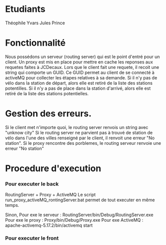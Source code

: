 # Etudiants

Théophile Yvars
Jules Prince

# Fonctionnalité

Nous possédons un serveur (routing server) qui est le point d'entré pour un client. 
Un proxy est mis en place pour mettre en cache les reponses aux requetes faites à JCDecaux. 
Lors que le client fait une requete, il recoit une string qui comporte un GUID.
Ce GUID permet au client de se connecté à activeMQ pour collecter les étapes relatives à sa demande. 
Si il n'y pas de vélo dans la station de départ, alors elle est retiré de la liste des stations potentilles. 
Si il n'y a pas de place dans la station d'arrivé, alors elle est retiré de la liste des stations potentielles.

# Gestion des erreurs.

Si le client met n'importe quoi, le routing server renvois un string avec "unknow city"
Si le routing server ne parvient pas à trouvé de station de vélo dans l'une des villes 
renseigné par le client, il renvoit une erreur "No station".
Si le proxy rencontre des porblemes, le routing serveur renvoie une erreur "No station"

# Procedure d'execution 

### Pour executer le back

RoutingServer + Proxy + ActiveMQ
Le script run_proxy_activeMQ_rontingServer.bat permet de tout executer en même temps.

Sinon, 
Pour exe le serveur : RoutingServer/bin/Debug/RoutingServer.exe
Pour exe le proxy : Proxy/bin/Debug/Proxy.exe
Pour exe ActiveMQ : apache-activemq-5.17.2/bin/activemq start

### Pour executer le front


